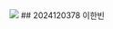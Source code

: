 <img src="https://capsule-render.vercel.app/api?type=soft&color=#f6fac5&height=300&section=header&text=CAU%20IOT&fontSize=90" />
## 2024120378 이한빈
